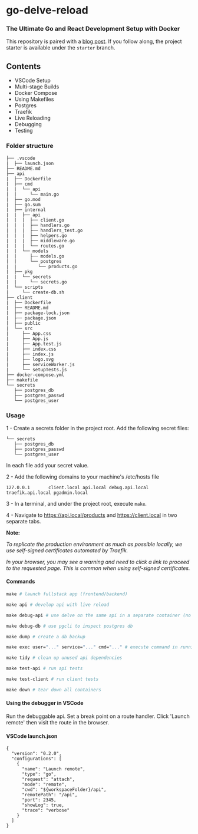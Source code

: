 # go-delve-reload

### The Ultimate Go and React Development Setup with Docker

This repository is paired with a [blog post](https://blog.ivorscott.com/ultimate-go-development-with-docker). If you follow along, the project starter is available under the `starter` branch.

## Contents

- VSCode Setup
- Multi-stage Builds
- Docker Compose
- Using Makefiles
- Postgres
- Traefik
- Live Reloading
- Debugging
- Testing

### Folder structure

```
├── .vscode
|  ├── launch.json
├── README.md
├── api
|  ├── Dockerfile
|  ├── cmd
|  |  └── api
|  |     └── main.go
|  ├── go.mod
|  ├── go.sum
|  ├── internal
|  |  ├── api
|  |  |  ├── client.go
|  |  |  ├── handlers.go
|  |  |  ├── handlers_test.go
|  |  |  ├── helpers.go
|  |  |  ├── middleware.go
|  |  |  └── routes.go
|  |  └── models
|  |     ├── models.go
|  |     └── postgres
|  |        └── products.go
|  ├── pkg
|  |  └── secrets
|  |     └── secrets.go
|  └── scripts
|     └── create-db.sh
├── client
|  ├── Dockerfile
|  ├── README.md
|  ├── package-lock.json
|  ├── package.json
|  ├── public
|  └── src
|     ├── App.css
|     ├── App.js
|     ├── App.test.js
|     ├── index.css
|     ├── index.js
|     ├── logo.svg
|     ├── serviceWorker.js
|     └── setupTests.js
├── docker-compose.yml
├── makefile
└── secrets
   ├── postgres_db
   ├── postgres_passwd
   └── postgres_user
```

### Usage

1 - Create a secrets folder in the project root.
Add the following secret files:

```
└── secrets
   ├── postgres_db
   ├── postgres_passwd
   └── postgres_user
```

In each file add your secret value.

2 - Add the following domains to your machine's /etc/hosts file

```
127.0.0.1       client.local api.local debug.api.local traefik.api.local pgadmin.local
```

3 - In a terminal, and under the project root, execute `make`.

4 - Navigate to https://api.local/products and https://client.local in two separate tabs.

**Note:**

_To replicate the production environment as much as possible locally, we use self-signed certificates automated by Traefik._

_In your browser, you may see a warning and need to click a link to proceed to the requested page. This is common when using self-signed certificates._

#### Commands

```makefile
make # launch fullstack app (frontend/backend)

make api # develop api with live reload

make debug-api # use delve on the same api in a separate container (no live reload)

make debug-db # use pgcli to inspect postgres db

make dump # create a db backup

make exec user="..." service="..." cmd="..." # execute command in running container

make tidy # clean up unused api dependencies

make test-api # run api tests

make test-client # run client tests

make down # tear down all containers

```

#### Using the debugger in VSCode

Run the debuggable api. Set a break point on a route handler. Click 'Launch remote' then visit the route in the browser.

#### VSCode launch.json

```
{
  "version": "0.2.0",
  "configurations": [
    {
      "name": "Launch remote",
      "type": "go",
      "request": "attach",
      "mode": "remote",
      "cwd": "${workspaceFolder}/api",
      "remotePath": "/api",
      "port": 2345,
      "showLog": true,
      "trace": "verbose"
    }
  ]
}

```
